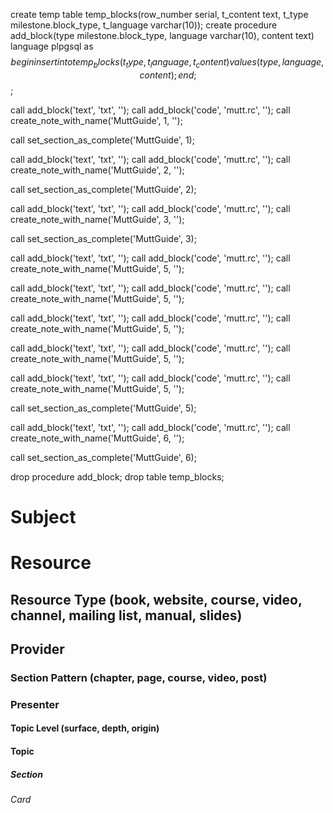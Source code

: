 create temp table temp_blocks(row_number serial, t_content text, t_type milestone.block_type, t_language varchar(10));
create procedure add_block(type milestone.block_type, language varchar(10), content text) language plpgsql as $$ begin insert into temp_blocks (t_type, t_language, t_content) values (type, language, content); end; $$;

call add_block('text', 'txt', '');
call add_block('code', 'mutt.rc', '');
call create_note_with_name('MuttGuide', 1, '');

call set_section_as_complete('MuttGuide', 1);

call add_block('text', 'txt', '');
call add_block('code', 'mutt.rc', '');
call create_note_with_name('MuttGuide', 2, '');

call set_section_as_complete('MuttGuide', 2);

call add_block('text', 'txt', '');
call add_block('code', 'mutt.rc', '');
call create_note_with_name('MuttGuide', 3, '');

call set_section_as_complete('MuttGuide', 3);

call add_block('text', 'txt', '');
call add_block('code', 'mutt.rc', '');
call create_note_with_name('MuttGuide', 5, '');

call add_block('text', 'txt', '');
call add_block('code', 'mutt.rc', '');
call create_note_with_name('MuttGuide', 5, '');

call add_block('text', 'txt', '');
call add_block('code', 'mutt.rc', '');
call create_note_with_name('MuttGuide', 5, '');

call add_block('text', 'txt', '');
call add_block('code', 'mutt.rc', '');
call create_note_with_name('MuttGuide', 5, '');

call add_block('text', 'txt', '');
call add_block('code', 'mutt.rc', '');
call create_note_with_name('MuttGuide', 5, '');

call set_section_as_complete('MuttGuide', 5);

call add_block('text', 'txt', '');
call add_block('code', 'mutt.rc', '');
call create_note_with_name('MuttGuide', 6, '');

call set_section_as_complete('MuttGuide', 6);

drop procedure add_block;
drop table temp_blocks;
# Subject
# Resource
## Resource Type (book, website, course, video, channel, mailing list, manual, slides)
## Provider
### Section Pattern (chapter, page, course, video, post)
### Presenter

#### Topic Level (surface, depth, origin)
#### Topic

##### Section

###### Card
